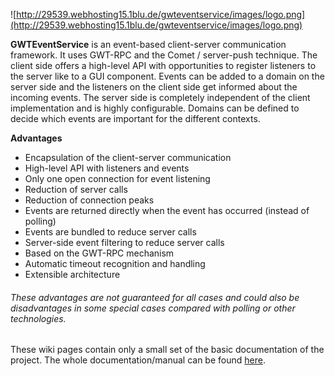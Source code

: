 ![http://29539.webhosting15.1blu.de/gwteventservice/images/logo.png](http://29539.webhosting15.1blu.de/gwteventservice/images/logo.png)

**GWTEventService** is an event-based client-server communication framework. It uses GWT-RPC and the Comet / server-push technique. The client side offers a high-level API with opportunities to register listeners to the server like to a GUI component. Events can be added to a domain on the server side and the listeners on the client side get informed about the incoming events. The server side is completely independent of the client implementation and is highly configurable. Domains can be defined to decide which events are important for the different contexts.

**Advantages**
  * Encapsulation of the client-server communication
  * High-level API with listeners and events
  * Only one open connection for event listening
  * Reduction of server calls
  * Reduction of connection peaks
  * Events are returned directly when the event has occurred (instead of polling)
  * Events are bundled to reduce server calls
  * Server-side event filtering to reduce server calls
  * Based on the GWT-RPC mechanism
  * Automatic timeout recognition and handling
  * Extensible architecture
###### These advantages are not guaranteed for all cases and could also be disadvantages in some special cases compared with polling or other technologies. ######


These wiki pages contain only a small set of the basic documentation of the project. The whole documentation/manual can be found <a href='http://gwteventservice.googlecode.com/svn/trunk/doc/Manual.pdf'>here</a>.